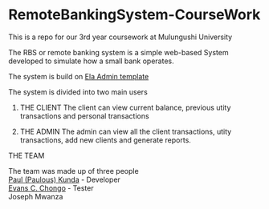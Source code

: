 # RemoteBankingSystem-CourseWork
This is a repo for our 3rd year coursework at Mulungushi University

The RBS or remote banking system is a simple web-based System developed to simulate how a small bank operates.

The system is build on [Ela Admin template](https://github.com/puikinsh/ElaAdmin)

The system is divided into two main users

1. THE CLIENT
The client can view current balance, previous utity transactions and personal transactions

2. THE ADMIN
The admin can view all the client transactions, utity transactions, add new clients and generate reports.

THE TEAM

The team was made up of three people<br>
[Paul (Paulous) Kunda](https://github.com/paulouskunda) - Developer<br>
[Evans C. Chongo](https://github.com/EvansChomba) - Tester <br>
Joseph Mwanza
